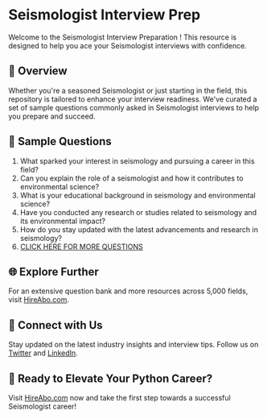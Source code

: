 # Seismologist Interview Prep

Welcome to the Seismologist Interview Preparation ! This resource is designed to help you ace your Seismologist interviews with confidence.

## 🚀 Overview

Whether you're a seasoned Seismologist or just starting in the field, this repository is tailored to enhance your interview readiness. We've curated a set of sample questions commonly asked in Seismologist interviews to help you prepare and succeed.

## 📝 Sample Questions

1. What sparked your interest in seismology and pursuing a career in this field?
2. Can you explain the role of a seismologist and how it contributes to environmental science?
3. What is your educational background in seismology and environmental science?
4. Have you conducted any research or studies related to seismology and its environmental impact?
5. How do you stay updated with the latest advancements and research in seismology?
6. [CLICK HERE FOR MORE QUESTIONS](https://hireabo.com/job/10_1_38/Seismologist)

## 🌐 Explore Further

For an extensive question bank and more resources across 5,000 fields, visit [HireAbo.com](https://www.hireabo.com).

## 📱 Connect with Us

Stay updated on the latest industry insights and interview tips. Follow us on [Twitter](https://twitter.com/hireabo) and [LinkedIn](https://www.linkedin.com/in/hire-abo-3609972a8/).

## 🚀 Ready to Elevate Your Python Career?

Visit [HireAbo.com](https://www.hireabo.com) now and take the first step towards a successful Seismologist career!